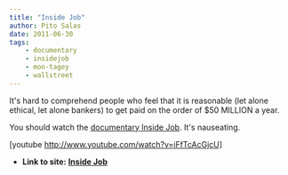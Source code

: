 ```yaml
---
title: "Inside Job"
author: Pito Salas
date: 2011-06-30
tags:
    - documentary
    - insidejob
    - mon-tagey
    - wallstreet
---
```




It's hard to comprehend people who feel that it is reasonable (let alone
ethical, let alone bankers) to get paid on the order of $50 MILLION a year.

You should watch the [documentary Inside
Job](<http://www.imdb.com/title/tt1645089/>). It's nauseating.

[youtube http://www.youtube.com/watch?v=iFfTcAcGjcU]


* **Link to site:** **[Inside Job](None)**
